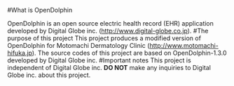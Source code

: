 #What is OpenDolphin

OpenDolphin is an open source electric health record (EHR) application developed by Digital Globe inc. (http://www.digital-globe.co.jp). 
#The purpose of this project
This project produces a modified version of OpenDolphin for Motomachi Dermatology Clinic (http://www.motomachi-hifuka.jp). The source codes of this project are based on OpenDolphin-1.3.0 developed by Digital Globe inc.
#Important notes
This project is independent of Digital Globe inc. **DO NOT** make any inquiries to Digital Globe inc. about this project.

